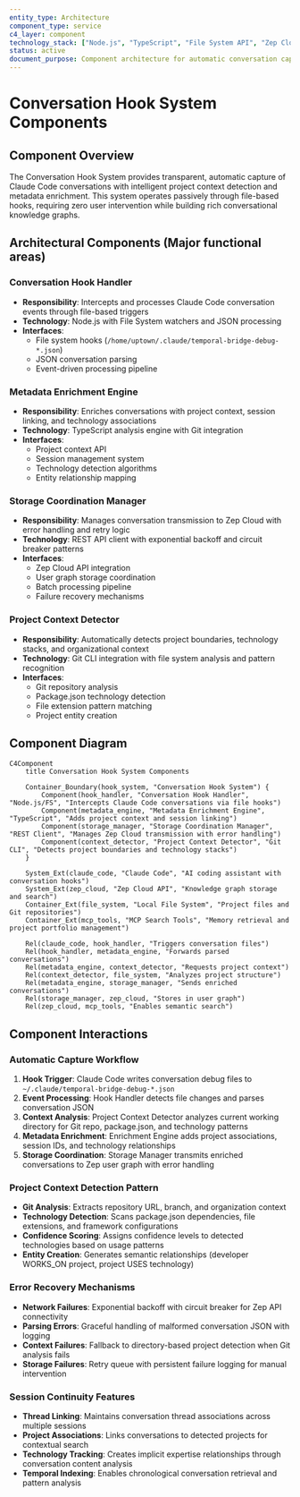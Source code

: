 ```yaml
---
entity_type: Architecture
component_type: service
c4_layer: component
technology_stack: ["Node.js", "TypeScript", "File System API", "Zep Cloud API", "Git CLI"]
status: active
document_purpose: Component architecture for automatic conversation capture and metadata enrichment
---
```


# Conversation Hook System Components

## Component Overview
The Conversation Hook System provides transparent, automatic capture of Claude Code conversations with intelligent project context detection and metadata enrichment. This system operates passively through file-based hooks, requiring zero user intervention while building rich conversational knowledge graphs.

## Architectural Components (Major functional areas)

### **Conversation Hook Handler**
- **Responsibility**: Intercepts and processes Claude Code conversation events through file-based triggers
- **Technology**: Node.js with File System watchers and JSON processing
- **Interfaces**: 
  - File system hooks (`/home/uptown/.claude/temporal-bridge-debug-*.json`)
  - JSON conversation parsing
  - Event-driven processing pipeline

### **Metadata Enrichment Engine**
- **Responsibility**: Enriches conversations with project context, session linking, and technology associations
- **Technology**: TypeScript analysis engine with Git integration
- **Interfaces**:
  - Project context API
  - Session management system
  - Technology detection algorithms
  - Entity relationship mapping

### **Storage Coordination Manager**
- **Responsibility**: Manages conversation transmission to Zep Cloud with error handling and retry logic
- **Technology**: REST API client with exponential backoff and circuit breaker patterns
- **Interfaces**:
  - Zep Cloud API integration
  - User graph storage coordination
  - Batch processing pipeline
  - Failure recovery mechanisms

### **Project Context Detector**
- **Responsibility**: Automatically detects project boundaries, technology stacks, and organizational context
- **Technology**: Git CLI integration with file system analysis and pattern recognition
- **Interfaces**:
  - Git repository analysis
  - Package.json technology detection
  - File extension pattern matching
  - Project entity creation

## Component Diagram
```mermaid
C4Component
    title Conversation Hook System Components
    
    Container_Boundary(hook_system, "Conversation Hook System") {
        Component(hook_handler, "Conversation Hook Handler", "Node.js/FS", "Intercepts Claude Code conversations via file hooks")
        Component(metadata_engine, "Metadata Enrichment Engine", "TypeScript", "Adds project context and session linking")
        Component(storage_manager, "Storage Coordination Manager", "REST Client", "Manages Zep Cloud transmission with error handling")
        Component(context_detector, "Project Context Detector", "Git CLI", "Detects project boundaries and technology stacks")
    }
    
    System_Ext(claude_code, "Claude Code", "AI coding assistant with conversation hooks")
    System_Ext(zep_cloud, "Zep Cloud API", "Knowledge graph storage and search")
    Container_Ext(file_system, "Local File System", "Project files and Git repositories")
    Container_Ext(mcp_tools, "MCP Search Tools", "Memory retrieval and project portfolio management")
    
    Rel(claude_code, hook_handler, "Triggers conversation files")
    Rel(hook_handler, metadata_engine, "Forwards parsed conversations")
    Rel(metadata_engine, context_detector, "Requests project context")
    Rel(context_detector, file_system, "Analyzes project structure")
    Rel(metadata_engine, storage_manager, "Sends enriched conversations")
    Rel(storage_manager, zep_cloud, "Stores in user graph")
    Rel(zep_cloud, mcp_tools, "Enables semantic search")
```

## Component Interactions

### **Automatic Capture Workflow**
1. **Hook Trigger**: Claude Code writes conversation debug files to `~/.claude/temporal-bridge-debug-*.json`
2. **Event Processing**: Hook Handler detects file changes and parses conversation JSON
3. **Context Analysis**: Project Context Detector analyzes current working directory for Git repo, package.json, and technology patterns
4. **Metadata Enrichment**: Enrichment Engine adds project associations, session IDs, and technology relationships
5. **Storage Coordination**: Storage Manager transmits enriched conversations to Zep user graph with error handling

### **Project Context Detection Pattern**
- **Git Analysis**: Extracts repository URL, branch, and organization context
- **Technology Detection**: Scans package.json dependencies, file extensions, and framework configurations
- **Confidence Scoring**: Assigns confidence levels to detected technologies based on usage patterns
- **Entity Creation**: Generates semantic relationships (developer WORKS_ON project, project USES technology)

### **Error Recovery Mechanisms**
- **Network Failures**: Exponential backoff with circuit breaker for Zep API connectivity
- **Parsing Errors**: Graceful handling of malformed conversation JSON with logging
- **Context Failures**: Fallback to directory-based project detection when Git analysis fails
- **Storage Failures**: Retry queue with persistent failure logging for manual intervention

### **Session Continuity Features**
- **Thread Linking**: Maintains conversation thread associations across multiple sessions
- **Project Associations**: Links conversations to detected projects for contextual search
- **Technology Tracking**: Creates implicit expertise relationships through conversation content analysis
- **Temporal Indexing**: Enables chronological conversation retrieval and pattern analysis